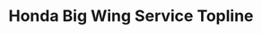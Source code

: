 ---
title: "Honda Big Wing Service Topline"
url: /bengaluru/honda-big-wing-service-topline/
shop: Motorrad
---